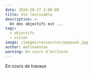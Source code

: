 ```yaml
---
date: 2024-10-27 2:00:00
title: Vie (en)viable
description: >-
  Un des objectifs est ...
tags:
  - objectifs
  - vision
image: /images/ressources/pepouze.jpg
author: mallouestan
warning: En cours d'écriture
---
```


En cours de travaux